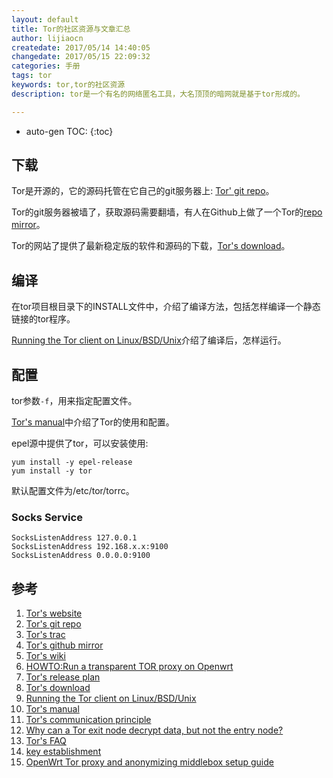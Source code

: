 ```yaml
---
layout: default
title: Tor的社区资源与文章汇总
author: lijiaocn
createdate: 2017/05/14 14:40:05
changedate: 2017/05/15 22:09:32
categories: 手册
tags: tor
keywords: tor,tor的社区资源
description: tor是一个有名的网络匿名工具，大名顶顶的暗网就是基于tor形成的。

---
```


* auto-gen TOC:
{:toc}

## 下载

Tor是开源的，它的源码托管在它自己的git服务器上: [Tor' git repo][3]。

Tor的git服务器被墙了，获取源码需要翻墙，有人在Github上做了一个Tor的[repo mirror][4]。

Tor的网站了提供了最新稳定版的软件和源码的下载，[Tor's download][8]。

## 编译

在tor项目根目录下的INSTALL文件中，介绍了编译方法，包括怎样编译一个静态链接的tor程序。

[Running the Tor client on Linux/BSD/Unix][9]介绍了编译后，怎样运行。

## 配置

tor参数`-f`，用来指定配置文件。

[Tor's manual][10]中介绍了Tor的使用和配置。

epel源中提供了tor，可以安装使用:

	yum install -y epel-release
	yum install -y tor

默认配置文件为/etc/tor/torrc。

### Socks Service

	SocksListenAddress 127.0.0.1
	SocksListenAddress 192.168.x.x:9100
	SocksListenAddress 0.0.0.0:9100

## 参考

1. [Tor's website][1]
2. [Tor's git repo][2]
3. [Tor's trac][3]
4. [Tor's github mirror][4]
5. [Tor's wiki][5]
6. [HOWTO:Run a transparent TOR proxy on Openwrt][6]
7. [Tor's release plan][7]
8. [Tor's download][8]
9. [Running the Tor client on Linux/BSD/Unix][9]
10. [Tor's manual][10]
11. [Tor's communication principle][11]
12. [Why can a Tor exit node decrypt data, but not the entry node?][12]
13. [Tor's FAQ][13]
14. [key establishment][14]
15. [OpenWrt Tor proxy and anonymizing middlebox setup guide][15]

[1]: https://www.torproject.org/  "Tor's website"
[2]: https://gitweb.torproject.org/  "Tor's git repo" 
[3]: https://trac.torproject.org/projects/tor "Tor's trac"
[4]: https://github.com/torproject/ "Tor's github mirror"
[5]: https://trac.torproject.org/projects/tor/wiki/WikiStart "Tor's wiki"
[6]: https://forum.openwrt.org/viewtopic.php?id=27354 "HOWTO:Run a transparent TOR proxy on Openwrt"
[7]: https://trac.torproject.org/projects/tor/wiki/org/teams/NetworkTeam/CoreTorReleases "Tor's release plan"
[8]: https://www.torproject.org/download/download.html.en "Tor's download"
[9]: https://www.torproject.org/docs/tor-doc-unix "Running the Tor client on Linux/BSD/Unix"
[10]: https://www.torproject.org/docs/tor-manual.html.en "Tor's manual"
[11]: https://www.torproject.org/about/overview.html.en "Tor's communication principle"
[12]: https://security.stackexchange.com/questions/36571/why-can-a-tor-exit-node-decrypt-data-but-not-the-entry-node "Why can a Tor exit node decrypt data, but not the entry node?"
[13]: https://www.torproject.org/docs/faq "Tor's FAQ"
[14]: https://www.zhihu.com/question/25116415 "key establishment"
[15]: https://fixmynix.com/openwrt-tor-proxy-setup/ "OpenWrt Tor proxy and anonymizing middlebox setup guide"
